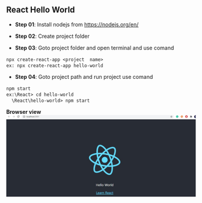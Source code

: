 
## React Hello World

- **Step 01**: Install nodejs from https://nodejs.org/en/

- **Step 02**: Create project folder

- **Step 03**: Goto project folder and open terminal and use comand
``` 
npx create-react-app <project  name>  
ex: npx create-react-app hello-world 

```

- **Step 04**: Goto project path and run project use comand
``` 
npm start
ex:\React> cd hello-world
  \React\hello-world> npm start
  ``` 

**Browser view**
![enter image description here](https://github.com/Mfarzana/react/blob/master/images/hello-world.jpg)
<!--stackedit_data:
eyJoaXN0b3J5IjpbLTc1OTExOTMxMiwtMjkwMDk2MzY5XX0=
-->